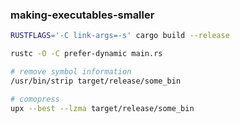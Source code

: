 
### making-executables-smaller
```sh
RUSTFLAGS='-C link-args=-s' cargo build --release

rustc -O -C prefer-dynamic main.rs

# remove symbol information
/usr/bin/strip target/release/some_bin

# comopress
upx --best --lzma target/release/some_bin
```

